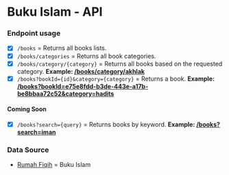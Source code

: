 # Buku Islam - API

### Endpoint usage

- [x] `/books` = Returns all books lists.
- [x] `/books/categories` = Returns all book categories.
- [x] `/books/category/{category}` = Returns all books based on the requested category. **Example: [/books/category/akhlak](https://buku-islam-api.vercel.app/books/category/akhlak)**
- [x] `/books?bookId={id}&category={category}` = Returns a book. **Example: [/books?bookId=e75e8fdd-b3de-443e-a17b-be8bbaa72c52&category=hadits](https://buku-islam-api.vercel.app/books?bookId=e75e8fdd-b3de-443e-a17b-be8bbaa72c52&category=hadits)**

#### Coming Soon

- [x] `/books?search={query}` = Returns books by keyword. **Example: [/books?search=iman](https://buku-islam-api.vercel.app/books?search=iman)**

### Data Source

- [Rumah Fiqih](https://rumahfiqih.com/) = Buku Islam
